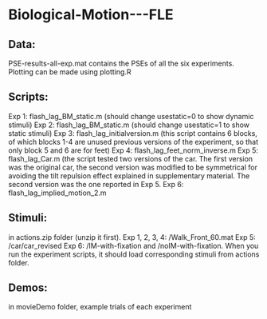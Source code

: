 # Biological-Motion---FLE

## Data: 
PSE-results-all-exp.mat contains the PSEs of all the six experiments. Plotting can be made using plotting.R

## Scripts:
Exp 1: flash_lag_BM_static.m (should change usestatic=0 to show dynamic stimuli)
Exp 2: flash_lag_BM_static.m (should change usestatic=1 to show static stimuli)
Exp 3: flash_lag_initialversion.m (this script contains 6 blocks, of which blocks 1-4 are unused previous versions of the experiment, so that only block 5 and 6 are for feet)
Exp 4: flash_lag_feet_norm_inverse.m 
Exp 5: flash_lag_Car.m (the script tested two versions of the car. The first version was the original car, the second version was modified to be symmetrical for avoiding the tilt repulsion effect explained in supplementary material. The second version was the one reported in Exp 5.
Exp 6: flash_lag_implied_motion_2.m 

## Stimuli: 
in actions.zip folder (unzip it first). 
Exp 1, 2, 3, 4: /Walk_Front_60.mat
Exp 5: /car/car_revised
Exp 6: /IM-with-fixation and /noIM-with-fixation.
When you run the experiment scripts, it should load corresponding stimuli from actions folder.

## Demos:
in movieDemo folder, example trials of each experiment
